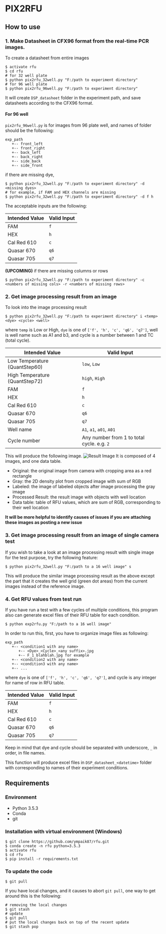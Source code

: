# PIX2RFU

## How to use
### 1. Make Datasheet in CFX96 format from the real-time PCR images.
To create a datasheet from entire images
```
$ activate rfu
$ cd rfu
# for 32 well plate
$ python pix2rfu_32well.py "F:/path to experiment directory"
# for 96 well plate
$ python pix2rfu_96well.py "F:/path to experiment directory"
```
It will create `DSP_datasheet` folder in the experiment path, and save datasheets according to the CFX96 format.

#### For 96 well
`pix2rfu_96well.py` is for images from 96 plate well, and names of folder should be the following:
```
exp_path
   +-- front_left
   +-- front_right
   +-- back_left
   +-- back_right
   +-- side_back
   +-- side_front
```

if there are missing dye,
```
$ python pix2rfu_32well.py "F:/path to experiment directory" -d <missing dyes>
# for example, if FAM and HEX channels are missing
$ python pix2rfu_32well.py "F:/path to experiment directory" -d f h
```

The acceptable inputs are the following:

Intended Value | Valid Input
---------------|-------------
FAM | `f`
HEX | `h`
Cal Red 610 | `c`
Quasar 670 | `q6`
Quasar 705 | `q7`

**(UPCOMING)** if there are missing columns or rows
```
$ python pix2rfu_32well.py "F:/path to experiment directory" -c <numbers of missing cols> -r <numbers of missing rows>
```

### 2. Get image processing result from an image

To look into the image processing result
```
$ python pix2rfu_32well.py "F:/path to experiment directory" i <temp> <dye> <cycle> <well>
```
where `temp` is Low or High, `dye` is one of `['f', 'h', 'c', 'q6', 'q7']`, well is well name such as A1 and b3, and cycle is a number between 1 and TC (total cycle).

Intended Value | Valid Input
---------------|-------------
Low Temperature (QuantStep60) | `low`, `Low`
High Temperature (QuantStep72) | `high`, `High`
FAM | `f`
HEX | `h`
Cal Red 610 | `c`
Quasar 670 | `q6`
Quasar 705 | `q7`
Well name | `A1`, `a1`, `a01`, `A01`
Cycle number | Any number from 1 to total cycle. e.g. `2`

This will produce the following image.
![Result Image](doc/Result_a0519f2-sub_44_0_h.jpg)
It is composed of 4 images, and one data table.
  * Original: the original image from camera with cropping area as a red rectangle
  * Gray: the 2D density plot from cropped image with sum of RGB
  * Labeled: the image of labeled objects after image processing the gray image
  * Processed Result: the result image with objects with well location
  * Data table: table of RFU values, which are sum of RGB, corresponding to their well location

**It will be more helpful to identify causes of issues if you are attaching these images as posting a new issue**

### 3. Get image processing result from an image of single camera test
If you wish to take a look at an image processing result with single image for the test purpose, try the following feature:
```
$ python pix2rfu_32well.py "F:/path to a 16 well image" s
```
This will produce the similar image processing result as the above except the part that it creates the well grid (green dot areas) from the current images instead of the reference image.

### 4. Get RFU values from test run
If you have run a test with a few cycles of multiple conditions, this program also can generate excel files of their RFU table for each condition.

```
$ python exp2rfu.py "F:/path to a 16 well image"
```

In order to run this, first, you have to organize image files as following:

```
exp_path
   +-- <condition1 with any name>
      +-- <Dye>_<Cycle>_<any suffix>.jpg
      +-- F_1_blahblah.jpg for example
   +-- <condition2 with any name>
   +-- <condition3 with any name>
   +-- ...
```

where `dye` is one of `['f', 'h', 'c', 'q6', 'q7']`, and cycle is any integer for name of row in RFU table.

Intended Value | Valid Input
---------------|-------------
FAM | `f`
HEX | `h`
Cal Red 610 | `c`
Quasar 670 | `q6`
Quasar 705 | `q7`

Keep in mind that dye and cycle should be separated with underscore, `_` in order, in file names.

This function will produce excel files in `DSP_datasheet_<datetime>` folder with corresponding to names of their experiment conditions.

## Requirements
### Environment
- Python 3.5.3
- Conda
- git

### Installation with virtual environment (Windows)
```
$ git clone https://github.com/ympaik87/rfu.git
$ conda create -n rfu python=3.5.3
$ activate rfu
$ cd rfu
$ pip install -r requirements.txt
```

### To update the code
```
$ git pull
```

If you have local changes, and it causes to abort `git pull`, one way to get around this is the following:

```
# removing the local changes
$ git stash
# update
$ git pull
# put the local changes back on top of the recent update
$ git stash pop
```
